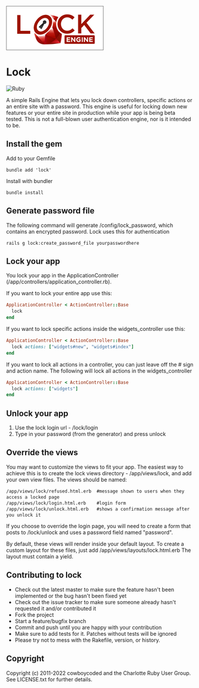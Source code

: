 ![Lock Logo](https://github.com/charlotte-ruby/lock/blob/master/logo.png?raw=true)

# Lock

![Ruby](https://github.com/charlotte-ruby/lock/workflows/ruby/badge.svg)

A simple Rails Engine that lets you lock down controllers, specific actions or an entire site with a password.  This engine is useful for locking down new features
or your entire site in production while your app is being beta tested.  This is not a full-blown user authentication engine, nor is it intended to be.

## Install the gem

Add to your Gemfile

```
bundle add 'lock'
```

Install with bundler

```
bundle install
```

## Generate password file

The following command will generate /config/lock_password, which contains an encrypted password.  Lock uses this for authentication

```
rails g lock:create_password_file yourpasswordhere
```

## Lock your app

You lock your app in the ApplicationController (/app/controllers/application_controller.rb).

If you want to lock your entire app use this:

```ruby
ApplicationController < ActionController::Base
  lock
end
```

If you want to lock specific actions inside the widgets_controller use this:


```ruby
ApplicationController < ActionController::Base
  lock actions: ["widgets#new", "widgets#index"]
end
```

If you want to lock all actions in a controller, you can just leave off the # sign and action name.  The following will lock all actions in the widgets_controller

```ruby
ApplicationController < ActionController::Base
  lock actions: ["widgets"]
end
```

## Unlock your app

1. Use the lock login url - /lock/login
2. Type in your password (from the generator) and press unlock

## Override the views

You may want to customize the views to fit your app.  The easiest way to achieve this is to create the lock views directory - /app/views/lock, and
add your own view files.  The views should be named:

```
/app/views/lock/refused.html.erb  #message shown to users when they access a locked page
/app/views/lock/login.html.erb    #login form
/app/views/lock/unlock.html.erb   #shows a confirmation message after you unlock it
```

If you choose to override the login page, you will need to create a form that posts to /lock/unlock and uses a password field
named "password".

By default, these views will render inside your default layout.  To create a custom layout for these files, just add /app/views/layouts/lock.html.erb
The layout must contain a yield.

## Contributing to lock

* Check out the latest master to make sure the feature hasn't been implemented or the bug hasn't been fixed yet
* Check out the issue tracker to make sure someone already hasn't requested it and/or contributed it
* Fork the project
* Start a feature/bugfix branch
* Commit and push until you are happy with your contribution
* Make sure to add tests for it. Patches without tests will be ignored
* Please try not to mess with the Rakefile, version, or history.

Copyright
---------

Copyright (c) 2011-2022 cowboycoded and the Charlotte Ruby User Group. See LICENSE.txt for
further details.
